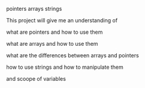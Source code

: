  pointers arrays strings

This project will give me an understanding of

what are pointers and how to use them

what are arrays and how to use them

what are the differences between arrays and pointers
 
how to use strings and how to manipulate them

and scoope of variables
